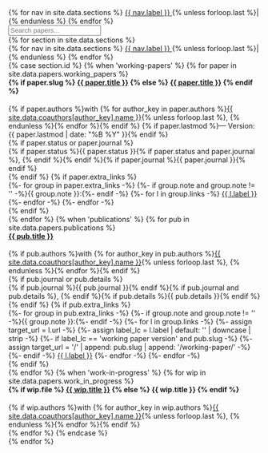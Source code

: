 <!-- Automated Section Rendering -->
<!-- Global sticky ribbon (appears once at the top) -->
<div class="section-ribbon sticky-ribbon">
    <div class="ribbon-nav">
        {% for nav in site.data.sections %}
            <a href="#{{ nav.id }}" class="ribbon-link inactive">
                <i class="{{ nav.icon }}" aria-hidden="true"></i>
                <span class="ribbon-label">{{ nav.label }}</span>
            </a>
            {% unless forloop.last %}<span class="ribbon-sep">|</span>{% endunless %}
        {% endfor %}
    </div>
    <div class="ribbon-search">
        <div class="search-container">
            <input type="text" id="paper-search" placeholder="Search papers..." aria-label="Search papers" inputmode="search" autocapitalize="off" autocomplete="off" autocorrect="off" spellcheck="false">
            <button id="clear-search" class="clear-btn" aria-label="Clear search" role="button" type="button" style="display: none;">×</button>
        </div>
    </div>
</div>
{% for section in site.data.sections %}
<div id="{{ section.id }}">
    <div class="section-ribbon">
        <div class="ribbon-nav">
            {% for nav in site.data.sections %}
                <a href="#{{ nav.id }}" class="ribbon-link {% if nav.id == section.id %}active{% else %}inactive{% endif %}">
                    <i class="{{ nav.icon }}" aria-hidden="true"></i>
                    <span class="ribbon-label">{{ nav.label }}</span>
                </a>
                {% unless forloop.last %}<span class="ribbon-sep">|</span>{% endunless %}
            {% endfor %}
        </div>
    </div>
    {% case section.id %}
        {% when 'working-papers' %}
            {% for paper in site.data.papers.working_papers %}
            <div class="paper-card">
            <h4 style="margin-top:0;">
                {% if paper.slug %}
                <a href="/{{ paper.slug }}/"><i class="fas fa-file-alt" aria-hidden="true"></i> {{ paper.title }}</a>
                {% else %}
                <a href="{{ paper.file }}" rel="nofollow"><i class="fas fa-file-alt" aria-hidden="true"></i> {{ paper.title }}</a>
                {% endif %}
            </h4>
            <div class="authors">
                {% if paper.authors %}with {% for author_key in paper.authors %}<a href="{{ site.data.coauthors[author_key].url }}"><span class="author-name">{{ site.data.coauthors[author_key].name }}</span></a>{% unless forloop.last %}, {% endunless %}{% endfor %}{% endif %}
            {% if paper.lastmod %}<span class="version">&mdash; Version: {{ paper.lastmod | date: "%B %Y" }}</span>{% endif %}
            </div>
                    {% if paper.status or paper.journal %}
                        <div class="status-journal">
                            {% if paper.status %}<span class="status-light">{{ paper.status }}{% if paper.status and paper.journal %}, {% endif %}</span>{% endif %}{% if paper.journal %}<span class="journal-bold">{{ paper.journal }}</span>{% endif %}
                        </div>
                    {% endif %}
            {% if paper.extra_links %}
                <div class="extra-links">
                    {%- for group in paper.extra_links -%}
                        {%- if group.note and group.note != '' -%}<span class="tag-note">{{ group.note }}:</span>{%- endif -%}
                        {%- for l in group.links -%}
                            <a class="tag-label" href="{{ l.url }}"{% assign _u = l.url | downcase %}{% if _u contains '.pdf' %} rel="nofollow"{% endif %}>{{ l.label }}</a>
                        {%- endfor -%}
                    {%- endfor -%}
                </div>
            {% endif %}
            </div>
            {% endfor %}
        {% when 'publications' %}
            {% for pub in site.data.papers.publications %}
            <div class="paper-card">
            <h4 style="margin-top:0;">
                <a href="{{ pub.url }}"><i class="fa fa-book" aria-hidden="true"></i> {{ pub.title }}</a>
            </h4>
            <div class="authors">
                {% if pub.authors %}with {% for author_key in pub.authors %}<a href="{{ site.data.coauthors[author_key].url }}"><span class="author-name">{{ site.data.coauthors[author_key].name }}</span></a>{% unless forloop.last %}, {% endunless %}{% endfor %}{% endif %}
            </div>
                {% if pub.journal or pub.details %}
                    <div class="journal-version">
                        {% if pub.journal %}<span class="journal-bold">{{ pub.journal }}</span>{% endif %}{% if pub.journal and pub.details %}, {% endif %}{% if pub.details %}<span class="version">{{ pub.details }}</span>{% endif %}
                    </div>
                {% endif %}
            {% if pub.extra_links %}
                <div class="extra-links">
                    {%- for group in pub.extra_links -%}
                        {%- if group.note and group.note != '' -%}<span class="tag-note">{{ group.note }}:</span>{%- endif -%}
                        {%- for l in group.links -%}
                            {%- assign target_url = l.url -%}
                            {%- assign label_lc = l.label | default: '' | downcase | strip -%}
                            {%- if label_lc == 'working paper version' and pub.slug -%}
                                {%- assign target_url = '/' | append: pub.slug | append: '/working-paper/' -%}
                            {%- endif -%}
                            <a class="tag-label" href="{{ target_url }}"{% assign _u = target_url | downcase %}{% if _u contains '.pdf' %} rel="nofollow"{% endif %}>{{ l.label }}</a>
                        {%- endfor -%}
                    {%- endfor -%}
                </div>
            {% endif %}
            </div>
            {% endfor %}
        {% when 'work-in-progress' %}
            {% for wip in site.data.papers.work_in_progress %}
            <div class="paper-card">
            <h4 style="margin-top:0;">
                {% if wip.file %}
                <a href="{{ wip.file }}"{% assign _wf = wip.file | downcase %}{% if _wf contains '.pdf' %} rel="nofollow"{% endif %}><i class="fa fa-pencil-alt" aria-hidden="true"></i> {{ wip.title }}</a>
                {% else %}
                <i class="fa fa-pencil-alt" aria-hidden="true"></i> {{ wip.title }}
                {% endif %}
            </h4>
            <div class="authors">
                {% if wip.authors %}with {% for author_key in wip.authors %}<a href="{{ site.data.coauthors[author_key].url }}"><span class="author-name">{{ site.data.coauthors[author_key].name }}</span></a>{% unless forloop.last %}, {% endunless %}{% endfor %}{% endif %}
            </div>
            </div>
            {% endfor %}
    {% endcase %}
</div>
{% endfor %}
<div id="sticky-ribbon-spacer"></div>